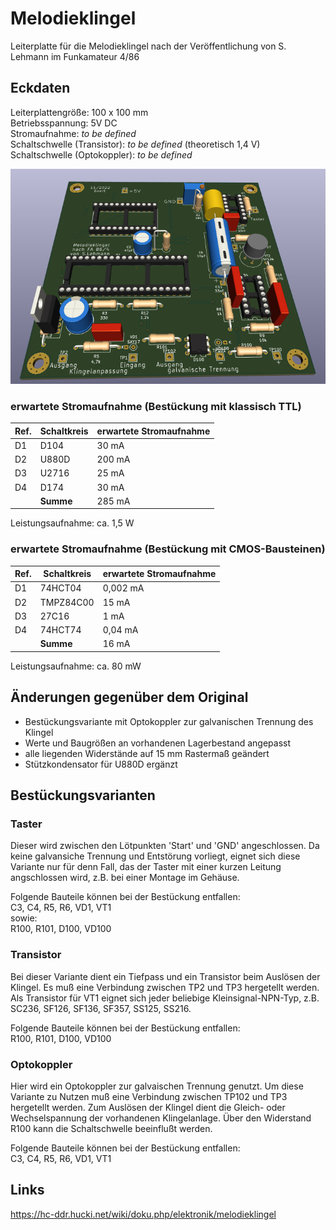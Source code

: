 # Melodieklingel

Leiterplatte für die Melodieklingel nach der Veröffentlichung von S. Lehmann im Funkamateur 4/86

## Eckdaten
Leiterplattengröße: 100 x 100 mm  
Betriebsspannung: 5V DC  
Stromaufnahme: *to be defined*  
Schaltschwelle (Transistor):   *to be defined* (theoretisch 1,4 V)  
Schaltschwelle (Optokoppler):  *to be defined*  

![3D-Vorschau](Melodieklingel__Vorschau.png)


### erwartete Stromaufnahme (Bestückung mit klassisch TTL)

| Ref. | Schaltkreis | erwartete Stromaufnahme |
| ---- | ----------- | ----------------------- |
| D1   | D104        |  30 mA                  |
| D2   | U880D       | 200 mA                  |
| D3   | U2716       |  25 mA                  |
| D4   | D174        |  30 mA                  |
|      | **Summe**   | 285 mA                  |

Leistungsaufnahme: ca. 1,5 W

### erwartete Stromaufnahme (Bestückung mit CMOS-Bausteinen)

| Ref. | Schaltkreis | erwartete Stromaufnahme |
| ---- | ----------- | ----------------------- |
| D1   | 74HCT04     |   0,002 mA              |
| D2   | TMPZ84C00   |  15     mA              |
| D3   | 27C16       |   1     mA              |
| D4   | 74HCT74     |   0,04  mA              |
|      | **Summe**   |  16     mA              |

Leistungsaufnahme: ca. 80 mW


## Änderungen gegenüber dem Original
- Bestückungsvariante mit Optokoppler zur galvanischen Trennung des Klingel
- Werte und Baugrößen an vorhandenen Lagerbestand angepasst
- alle liegenden Widerstände auf 15 mm Rastermaß geändert
- Stützkondensator für U880D ergänzt

## Bestückungsvarianten
### Taster
Dieser wird zwischen den Lötpunkten 'Start' und 'GND' angeschlossen.
Da keine galvansiche Trennung und Entstörung vorliegt, eignet sich diese Variante nur für denn Fall, das der Taster mit einer kurzen Leitung angschlossen wird, z.B. bei einer Montage im Gehäuse.

Folgende Bauteile können bei der Bestückung entfallen:  
C3, C4, R5, R6, VD1, VT1  
sowie:  
R100, R101, D100, VD100  

### Transistor
Bei dieser Variante dient ein Tiefpass und ein Transistor beim Auslösen der Klingel. Es muß eine Verbindung zwischen TP2 und TP3 hergetellt werden.
Als Transistor für VT1 eignet sich jeder beliebige Kleinsignal-NPN-Typ, z.B. SC236, SF126, SF136, SF357, SS125, SS216.

Folgende Bauteile können bei der Bestückung entfallen:  
R100, R101, D100, VD100  

### Optokoppler
Hier wird ein Optokoppler zur galvaischen Trennung genutzt.
Um diese Variante zu Nutzen muß eine Verbindung zwischen TP102 und TP3 hergetellt werden.
Zum Auslösen der Klingel dient die Gleich- oder Wechselspannung der vorhandenen Klingelanlage. Über den Widerstand R100 kann die Schaltschwelle beeinflußt werden.

Folgende Bauteile können bei der Bestückung entfallen:  
C3, C4, R5, R6, VD1, VT1  

## Links
https://hc-ddr.hucki.net/wiki/doku.php/elektronik/melodieklingel
